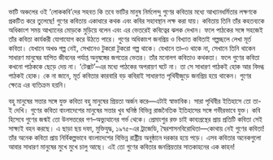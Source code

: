 ভাটি অঞ্চলের ওই ‘লোককবি’দের সহবত কি তবে ভাটির মানুষ নির্মলেন্দু গুণের কবিতার মধ্যে আখ্যানধর্মিতার লক্ষণকে প্রকটিত করে তুলেছে! গুণের কবিতায় একাধারে কথক এবং কবির সহাবস্থান লক্ষ করা যায়। কবিতায় তিনি তাঁর কহতব্যকে অধিকাংশ সময় আখ্যানের মোড়কে মুড়িয়ে বলেন এবং এর ভেতরেই কবিত্বের ঝলক দেখান। ফলে পাঠকের সঙ্গে সহজেই তাঁর কবিতা কার্যকরী যোগাযোগ করে উঠতে পারে। গুণের অধিকাংশ জনপ্রিয় ও বিখ্যাত কবিতাই গল্পচ্ছলে লেখা মূর্ত কবিতা। যেখানে অখণ্ড গল্প নেই, সেখানেও টুকরো টুকরো গল্প থাকে। যেখানে তা–ও থাকে না, সেখানে তিনি থাকেন সাধারণ মানুষের যাপিত জীবনের পর্যাপ্ত অনুষঙ্গের জগতের ভেতর। তাঁর মনোলগ কবিতাও কথকতা। ফলে গুণের কবিতা কখনো পাঠককে ছেড়ে দেয় না। ‘টেক্সট’–এর মধ্যে পাঠকের অপরায়ণ ঘটে না। তা সে সাধারণ পাঠকই হোক আর বিদগ্ধ পাঠকই হোক। কে না জানে, মূর্ত কবিতার কারবারি বড় কবিরাই সাধারণত পৃথিবীজুড়ে জনপ্রিয় হয়ে থাকেন। গুণের ক্ষেত্রে এর ব্যতিক্রম হয়নি।

বহু মানুষের সত্তার সঙ্গে যুক্ত কবিতা বহু মানুষের প্রিয়তা অর্জন করে—এটাই স্বাভাবিক। সারা পৃথিবীর ইতিহাসে তো তা-ই দেখি। গুণের কবিতা বাংলাদেশের মানুষের সত্তার খুব ঘনিষ্ঠ বিভিন্ন রাজনৈতিক ইতিহাসের সঙ্গে গভীরভাবে যুক্ত। কবি হিসেবে গুণের জন্মই তো উনসত্তরের গণ–অভ্যুত্থানের গর্ভ থেকে। প্রেমাংশুর রক্ত চাই কাব্যগ্রন্থের প্রায় প্রতিটি কবিতা সেই সাক্ষ্যই বহন করছে। এ ছাড়া ছয় দফা, মুক্তিযুদ্ধ, ১৯৭৫-এর ট্রাজেডি, স্বৈরশাসনবিরোধিতা—কোথায় নেই গুণের কবিতা! তাঁর অনেক কবিতা প্রায় নির্বিকল্পভাবে বাংলাদেশের বিভিন্ন রাষ্ট্রীয় অনুষ্ঠানে দরকার হয়ে পড়ে। এসব কবিতার অনেকগুলো আবার সাধারণ মানুষের মুখে মুখে চালু আছে। এই তো গুণের কবিতার জনপ্রিয়তার সাতকাহনের এক কাহন!
